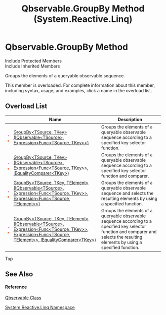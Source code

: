 ﻿---
title: Qbservable.GroupBy Method  (System.Reactive.Linq)
TOCTitle: GroupBy Method
ms:assetid: Overload:System.Reactive.Linq.Qbservable.GroupBy
ms:mtpsurl: https://msdn.microsoft.com/en-us/library/system.reactive.linq.qbservable.groupby(v=VS.103)
ms:contentKeyID: 36068883
ms.date: 06/28/2011
mtps_version: v=VS.103
f1_keywords:
- System.Reactive.Linq.Qbservable.GroupBy
- System.Reactive.Linq.Qbservable.GroupBy``2
- System.Reactive.Linq.Qbservable.GroupBy``3
dev_langs:
- CSharp
- JScript
- VB
- FSharp
---

# Qbservable.GroupBy Method

Include Protected Members  
Include Inherited Members  

Groups the elements of a queryable observable sequence.

This member is overloaded. For complete information about this member, including syntax, usage, and examples, click a name in the overload list.

## Overload List

<table>
<thead>
<tr class="header">
<th> </th>
<th>Name</th>
<th>Description</th>
</tr>
</thead>
<tbody>
<tr class="odd">
<td><img src="images\Hh303103.pubmethod(en-us,VS.103).gif" title="Public method" alt="Public method" /><img src="images\Hh244319.static(en-us,VS.103).gif" title="Static member" alt="Static member" /></td>
<td><a href="https://msdn.microsoft.com/en-us/library/m:system.reactive.linq.qbservable.groupby%60%602(system.reactive.linq.iqbservable%7b%60%600%7d%2csystem.linq.expressions.expression%7bsystem.func%7b%60%600%2c%60%601%7d%7d)(v=VS.103)">GroupBy&lt;TSource, TKey&gt;(IQbservable&lt;TSource&gt;, Expression&lt;Func&lt;TSource, TKey&gt;&gt;)</a></td>
<td>Groups the elements of a queryable observable sequence according to a specified key selector function.</td>
</tr>
<tr class="even">
<td><img src="images\Hh303103.pubmethod(en-us,VS.103).gif" title="Public method" alt="Public method" /><img src="images\Hh244319.static(en-us,VS.103).gif" title="Static member" alt="Static member" /></td>
<td><a href="https://msdn.microsoft.com/en-us/library/m:system.reactive.linq.qbservable.groupby%60%602(system.reactive.linq.iqbservable%7b%60%600%7d%2csystem.linq.expressions.expression%7bsystem.func%7b%60%600%2c%60%601%7d%7d%2csystem.collections.generic.iequalitycomparer%7b%60%601%7d)(v=VS.103)">GroupBy&lt;TSource, TKey&gt;(IQbservable&lt;TSource&gt;, Expression&lt;Func&lt;TSource, TKey&gt;&gt;, IEqualityComparer&lt;TKey&gt;)</a></td>
<td>Groups the elements of a queryable observable sequence according to a specified key selector function and comparer.</td>
</tr>
<tr class="odd">
<td><img src="images\Hh303103.pubmethod(en-us,VS.103).gif" title="Public method" alt="Public method" /><img src="images\Hh244319.static(en-us,VS.103).gif" title="Static member" alt="Static member" /></td>
<td><a href="https://msdn.microsoft.com/en-us/library/m:system.reactive.linq.qbservable.groupby%60%603(system.reactive.linq.iqbservable%7b%60%600%7d%2csystem.linq.expressions.expression%7bsystem.func%7b%60%600%2c%60%601%7d%7d%2csystem.linq.expressions.expression%7bsystem.func%7b%60%600%2c%60%602%7d%7d)(v=VS.103)">GroupBy&lt;TSource, TKey, TElement&gt;(IQbservable&lt;TSource&gt;, Expression&lt;Func&lt;TSource, TKey&gt;&gt;, Expression&lt;Func&lt;TSource, TElement&gt;&gt;)</a></td>
<td>Groups the elements of a queryable observable sequence and selects the resulting elements by using a specified function.</td>
</tr>
<tr class="even">
<td><img src="images\Hh303103.pubmethod(en-us,VS.103).gif" title="Public method" alt="Public method" /><img src="images\Hh244319.static(en-us,VS.103).gif" title="Static member" alt="Static member" /></td>
<td><a href="https://msdn.microsoft.com/en-us/library/m:system.reactive.linq.qbservable.groupby%60%603(system.reactive.linq.iqbservable%7b%60%600%7d%2csystem.linq.expressions.expression%7bsystem.func%7b%60%600%2c%60%601%7d%7d%2csystem.linq.expressions.expression%7bsystem.func%7b%60%600%2c%60%602%7d%7d%2csystem.collections.generic.iequalitycomparer%7b%60%601%7d)(v=VS.103)">GroupBy&lt;TSource, TKey, TElement&gt;(IQbservable&lt;TSource&gt;, Expression&lt;Func&lt;TSource, TKey&gt;&gt;, Expression&lt;Func&lt;TSource, TElement&gt;&gt;, IEqualityComparer&lt;TKey&gt;)</a></td>
<td>Groups the elements of a queryable observable sequence according to a specified key selector function and comparer and selects the resulting elements by using a specified function.</td>
</tr>
</tbody>
</table>

Top

## See Also

#### Reference

[Qbservable Class](hh211693\(v=vs.103\).md)

[System.Reactive.Linq Namespace](hh211929\(v=vs.103\).md)

